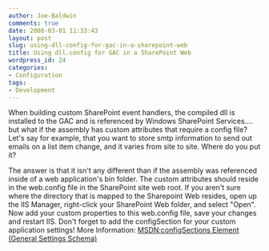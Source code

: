 ```yaml
---
author: Joe-Baldwin
comments: true
date: 2008-03-01 11:33:43
layout: post
slug: using-dll-config-for-gac-in-a-sharepoint-web
title: Using dll.config for GAC in a SharePoint Web
wordpress_id: 24
categories:
- Configuration
tags:
- Development
---
```


When building custom SharePoint event handlers, the compiled dll is installed to the GAC and is referenced by Windows SharePoint Services.... but what if the assembly has custom attributes that require a config file? Let's say for example, that you want to store smtp information to send out emails on a list item change, and it varies from site to site. Where do you put it?




The answer is that it isn't any different than if the assembly was referenced inside of a web application's bin folder. The custom attributes should reside in the web.config file in the SharePoint site web root. If you aren't sure where the directory that is mapped to the Sharepoint Web resides, open up the IIS Manager, right-click your SharePoint Web folder, and select "Open". Now add your custom properties to this web.config file, save your changes and restart IIS. Don't forget to add the configSection for your custom application settings! More Information: [MSDN:configSections Element (General Settings Schema)](http://msdn2.microsoft.com/en-us/library/ms228256.aspx)
